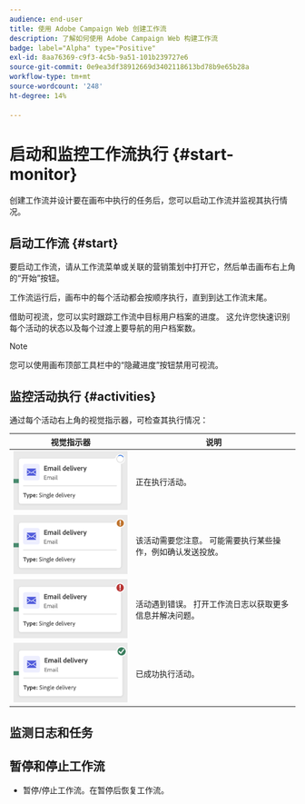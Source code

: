 ```yaml
---
audience: end-user
title: 使用 Adobe Campaign Web 创建工作流
description: 了解如何使用 Adobe Campaign Web 构建工作流
badge: label="Alpha" type="Positive"
exl-id: 8aa76369-c9f3-4c5b-9a51-101b239727e6
source-git-commit: 0e9ea3df38912669d3402118613bd78b9e65b28a
workflow-type: tm+mt
source-wordcount: '248'
ht-degree: 14%

---
```


# 启动和监控工作流执行 {#start-monitor}

创建工作流并设计要在画布中执行的任务后，您可以启动工作流并监视其执行情况。

## 启动工作流 {#start}

要启动工作流，请从工作流菜单或关联的营销策划中打开它，然后单击画布右上角的“开始”按钮。

工作流运行后，画布中的每个活动都会按顺序执行，直到到达工作流末尾。

借助可视流，您可以实时跟踪工作流中目标用户档案的进度。 这允许您快速识别每个活动的状态以及每个过渡上要导航的用户档案数。

>[!NOTE]
>
>您可以使用画布顶部工具栏中的“隐藏进度”按钮禁用可视流。

## 监控活动执行 {#activities}

通过每个活动右上角的视觉指示器，可检查其执行情况：

| 视觉指示器 | 说明 |
|-----|------------|
| ![](assets/activity-status-pending.png) | 正在执行活动。 |
| ![](assets/activity-status-orange.png) | 该活动需要您注意。 可能需要执行某些操作，例如确认发送投放。 |
| ![](assets/activity-status-red.png) | 活动遇到错误。 打开工作流日志以获取更多信息并解决问题。 |
| ![](assets/activity-status-green.png) | 已成功执行活动。 |

## 监测日志和任务

## 暂停和停止工作流

* 暂停/停止工作流。在暂停后恢复工作流。